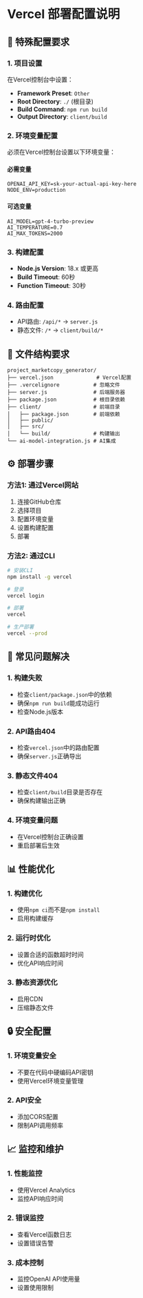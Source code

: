 # Vercel 部署配置说明

## 🚀 **特殊配置要求**

### 1. **项目设置**
在Vercel控制台中设置：
- **Framework Preset**: `Other`
- **Root Directory**: `./` (根目录)
- **Build Command**: `npm run build`
- **Output Directory**: `client/build`

### 2. **环境变量配置**
必须在Vercel控制台设置以下环境变量：

#### 必需变量
```
OPENAI_API_KEY=sk-your-actual-api-key-here
NODE_ENV=production
```

#### 可选变量
```
AI_MODEL=gpt-4-turbo-preview
AI_TEMPERATURE=0.7
AI_MAX_TOKENS=2000
```

### 3. **构建配置**
- **Node.js Version**: 18.x 或更高
- **Build Timeout**: 60秒
- **Function Timeout**: 30秒

### 4. **路由配置**
- API路由: `/api/*` → `server.js`
- 静态文件: `/*` → `client/build/*`

## 📁 **文件结构要求**

```
project_marketcopy_generator/
├── vercel.json              # Vercel配置
├── .vercelignore           # 忽略文件
├── server.js               # 后端服务器
├── package.json            # 根目录依赖
├── client/                 # 前端目录
│   ├── package.json        # 前端依赖
│   ├── public/
│   ├── src/
│   └── build/              # 构建输出
└── ai-model-integration.js # AI集成
```

## ⚙️ **部署步骤**

### 方法1: 通过Vercel网站
1. 连接GitHub仓库
2. 选择项目
3. 配置环境变量
4. 设置构建配置
5. 部署

### 方法2: 通过CLI
```bash
# 安装CLI
npm install -g vercel

# 登录
vercel login

# 部署
vercel

# 生产部署
vercel --prod
```

## 🔧 **常见问题解决**

### 1. **构建失败**
- 检查`client/package.json`中的依赖
- 确保`npm run build`能成功运行
- 检查Node.js版本

### 2. **API路由404**
- 检查`vercel.json`中的路由配置
- 确保`server.js`正确导出

### 3. **静态文件404**
- 检查`client/build`目录是否存在
- 确保构建输出正确

### 4. **环境变量问题**
- 在Vercel控制台正确设置
- 重启部署后生效

## 📊 **性能优化**

### 1. **构建优化**
- 使用`npm ci`而不是`npm install`
- 启用构建缓存

### 2. **运行时优化**
- 设置合适的函数超时时间
- 优化API响应时间

### 3. **静态资源优化**
- 启用CDN
- 压缩静态文件

## 🔒 **安全配置**

### 1. **环境变量安全**
- 不要在代码中硬编码API密钥
- 使用Vercel环境变量管理

### 2. **API安全**
- 添加CORS配置
- 限制API调用频率

## 📈 **监控和维护**

### 1. **性能监控**
- 使用Vercel Analytics
- 监控API响应时间

### 2. **错误监控**
- 查看Vercel函数日志
- 设置错误告警

### 3. **成本控制**
- 监控OpenAI API使用量
- 设置使用限制
